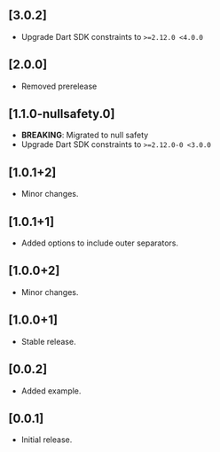 ## [3.0.2]

* Upgrade Dart SDK constraints to `>=2.12.0 <4.0.0`

## [2.0.0]

* Removed prerelease

## [1.1.0-nullsafety.0]

* **BREAKING**: Migrated to null safety
* Upgrade Dart SDK constraints to `>=2.12.0-0 <3.0.0`

## [1.0.1+2]

* Minor changes.

## [1.0.1+1]

* Added options to include outer separators.

## [1.0.0+2]

* Minor changes.

## [1.0.0+1]

* Stable release.

## [0.0.2]

* Added example.

## [0.0.1]

* Initial release.
